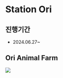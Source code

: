 # Station Ori
## 진행기간
- 2024.06.27~


## Ori Animal Farm
<a href="https://github.com/devxb/gitanimals">
  <img src="https://render.gitanimals.org/farms/stationOri"/>
</a>

